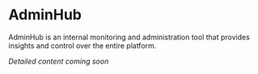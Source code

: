 # AdminHub

AdminHub is an internal monitoring and administration tool that provides insights and control over the entire platform.

*Detailed content coming soon*
